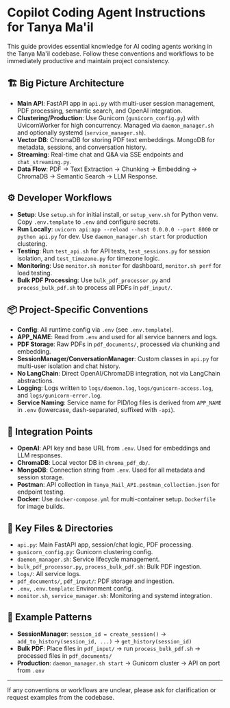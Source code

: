 # Copilot Coding Agent Instructions for Tanya Ma'il

This guide provides essential knowledge for AI coding agents working in the Tanya Ma'il codebase. Follow these conventions and workflows to be immediately productive and maintain project consistency.

## 🏗️ Big Picture Architecture
- **Main API**: FastAPI app in `api.py` with multi-user session management, PDF processing, semantic search, and OpenAI integration.
- **Clustering/Production**: Use Gunicorn (`gunicorn_config.py`) with UvicornWorker for high concurrency. Managed via `daemon_manager.sh` and optionally systemd (`service_manager.sh`).
- **Vector DB**: ChromaDB for storing PDF text embeddings. MongoDB for metadata, sessions, and conversation history.
- **Streaming**: Real-time chat and Q&A via SSE endpoints and `chat_streaming.py`.
- **Data Flow**: PDF → Text Extraction → Chunking → Embedding → ChromaDB → Semantic Search → LLM Response.

## ⚙️ Developer Workflows
- **Setup**: Use `setup.sh` for initial install, or `setup_venv.sh` for Python venv. Copy `.env.template` to `.env` and configure secrets.
- **Run Locally**: `uvicorn api:app --reload --host 0.0.0.0 --port 8000` or `python api.py` for dev. Use `daemon_manager.sh start` for production clustering.
- **Testing**: Run `test_api.sh` for API tests, `test_sessions.py` for session isolation, and `test_timezone.py` for timezone logic.
- **Monitoring**: Use `monitor.sh monitor` for dashboard, `monitor.sh perf` for load testing.
- **Bulk PDF Processing**: Use `bulk_pdf_processor.py` and `process_bulk_pdf.sh` to process all PDFs in `pdf_input/`.

## 📦 Project-Specific Conventions
- **Config**: All runtime config via `.env` (see `.env.template`).
- **APP_NAME**: Read from `.env` and used for all service banners and logs.
- **PDF Storage**: Raw PDFs in `pdf_documents/`, processed via chunking and embedding.
- **SessionManager/ConversationManager**: Custom classes in `api.py` for multi-user isolation and chat history.
- **No LangChain**: Direct OpenAI/ChromaDB integration, not via LangChain abstractions.
- **Logging**: Logs written to `logs/daemon.log`, `logs/gunicorn-access.log`, and `logs/gunicorn-error.log`.
- **Service Naming**: Service name for PID/log files is derived from `APP_NAME` in `.env` (lowercase, dash-separated, suffixed with `-api`).

## 🔗 Integration Points
- **OpenAI**: API key and base URL from `.env`. Used for embeddings and LLM responses.
- **ChromaDB**: Local vector DB in `chroma_pdf_db/`.
- **MongoDB**: Connection string from `.env`. Used for all metadata and session storage.
- **Postman**: API collection in `Tanya_Mail_API.postman_collection.json` for endpoint testing.
- **Docker**: Use `docker-compose.yml` for multi-container setup. `Dockerfile` for image builds.

## 🧩 Key Files & Directories
- `api.py`: Main FastAPI app, session/chat logic, PDF processing.
- `gunicorn_config.py`: Gunicorn clustering config.
- `daemon_manager.sh`: Service lifecycle management.
- `bulk_pdf_processor.py`, `process_bulk_pdf.sh`: Bulk PDF ingestion.
- `logs/`: All service logs.
- `pdf_documents/`, `pdf_input/`: PDF storage and ingestion.
- `.env`, `.env.template`: Environment config.
- `monitor.sh`, `service_manager.sh`: Monitoring and systemd integration.

## 📝 Example Patterns
- **SessionManager**: `session_id = create_session()` → `add_to_history(session_id, ...)` → `get_history(session_id)`
- **Bulk PDF**: Place files in `pdf_input/` → run `process_bulk_pdf.sh` → processed files in `pdf_documents/`
- **Production**: `daemon_manager.sh start` → Gunicorn cluster → API on port from `.env`

---

If any conventions or workflows are unclear, please ask for clarification or request examples from the codebase.
